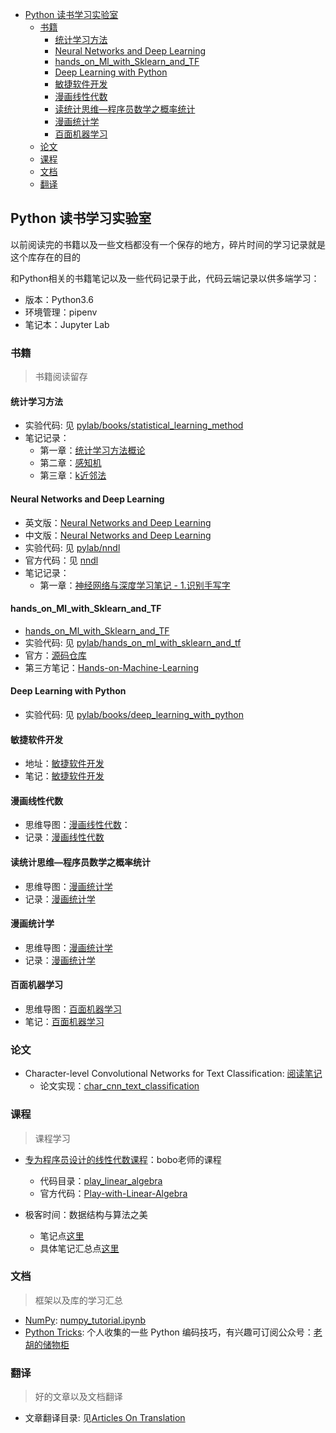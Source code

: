 
<!-- @import "[TOC]" {cmd="toc" depthFrom=1 depthTo=6 orderedList=false} -->

<!-- code_chunk_output -->

* [Python 读书学习实验室](#python-读书学习实验室)
	* [书籍](#书籍)
		* [统计学习方法](#统计学习方法)
		* [Neural Networks and Deep Learning](#neural-networks-and-deep-learning)
		* [hands_on_Ml_with_Sklearn_and_TF](#hands_on_ml_with_sklearn_and_tf)
		* [Deep Learning with Python](#deep-learning-with-python)
		* [敏捷软件开发](#敏捷软件开发)
		* [漫画线性代数](#漫画线性代数)
		* [读统计思维—程序员数学之概率统计](#读统计思维程序员数学之概率统计)
		* [漫画统计学](#漫画统计学)
		* [百面机器学习](#百面机器学习)
	* [论文](#论文)
	* [课程](#课程)
	* [文档](#文档)
	* [翻译](#翻译)

<!-- /code_chunk_output -->

## Python 读书学习实验室

以前阅读完的书籍以及一些文档都没有一个保存的地方，碎片时间的学习记录就是这个库存在的目的

和Python相关的书籍笔记以及一些代码记录于此，代码云端记录以供多端学习：

- 版本：Python3.6
- 环境管理：pipenv
- 笔记本：Jupyter Lab

### 书籍

> 书籍阅读留存

#### 统计学习方法

- 实验代码: 见 [pylab/books/statistical_learning_method](pylab/books/statistical_learning_method)
- 笔记记录：
    - 第一章：[统计学习方法概论](https://www.howie6879.cn/post/37/)
    - 第二章：[感知机](https://www.howie6879.cn/post/38/)
    - 第三章：[k近邻法](https://www.howie6879.cn/post/39/)

#### Neural Networks and Deep Learning

- 英文版：[Neural Networks and Deep Learning](http://neuralnetworksanddeeplearning.com/)
- 中文版：[Neural Networks and Deep Learning](https://github.com/zhanggyb/nndl)
- 实验代码: 见 [pylab/nndl](pylab/books/nndl)
- 官方代码：见 [nndl](https://github.com/mnielsen/neural-networks-and-deep-learning)
- 笔记记录：
    - 第一章：[神经网络与深度学习笔记 - 1.识别手写字](https://www.howie6879.cn/post/33/)

#### hands_on_Ml_with_Sklearn_and_TF

- [hands_on_Ml_with_Sklearn_and_TF](https://github.com/apachecn/hands_on_Ml_with_Sklearn_and_TF)
- 实验代码: 见 [pylab/hands_on_ml_with_sklearn_and_tf](pylab/books/hands_on_ml_with_sklearn_and_tf)
- 官方：[源码仓库](https://github.com/ageron/handson-ml)
- 第三方笔记：[Hands-on-Machine-Learning](https://github.com/DeqianBai/Hands-on-Machine-Learning)

#### Deep Learning with Python

- 实验代码: 见 [pylab/books/deep_learning_with_python](pylab/books/deep_learning_with_python)



#### 敏捷软件开发

- 地址：[敏捷软件开发](pylab/books/敏捷软件开发)
- 笔记：[敏捷软件开发](https://github.com/howie6879/pylab/tree/master/pylab/books/%E6%95%8F%E6%8D%B7%E8%BD%AF%E4%BB%B6%E5%BC%80%E5%8F%91)

#### 漫画线性代数

- 思维导图：[漫画线性代数](pylab/books/漫画线性代数)：
- 记录：[漫画线性代数](https://github.com/howie6879/pylab/issues/3)

#### 读统计思维—程序员数学之概率统计 

- 思维导图：[漫画统计学](pylab/books/读统计思维——程序员数学之概率统计)
- 记录：[漫画统计学](https://github.com/howie6879/pylab/issues/5)

#### 漫画统计学

- 思维导图：[漫画统计学](pylab/books/漫画统计学)
- 记录：[漫画统计学](https://github.com/howie6879/pylab/issues/6)

#### 百面机器学习

- 思维导图：[百面机器学习](pylab/books/百面机器学习)
- 笔记：[百面机器学习](https://github.com/howie6879/pylab/issues/9)

### 论文

 - Character-level Convolutional Networks for Text Classification: [阅读笔记](./pylab/papers/character_level_convolutional_networks_for_text_classiﬁcation)
    - 论文实现：[char_cnn_text_classification](https://github.com/howie6879/char_cnn_text_classification)

### 课程

> 课程学习

- [专为程序员设计的线性代数课程](https://coding.imooc.com/class/260.html)：bobo老师的课程
    - 代码目录：[play_linear_algebra](./pylab/lessons/play_linear_algebra)
    - 官方代码：[Play-with-Linear-Algebra](https://github.com/liuyubobobo/Play-with-Linear-Algebra)

- 极客时间：数据结构与算法之美
    - 笔记点[这里](pylab/lessons/data_structure_and_algorithms)
    - 具体笔记汇总点[这里](https://github.com/howie6879/pylab/issues/7)

### 文档

> 框架以及库的学习汇总

- [NumPy](https://docs.scipy.org/doc/numpy-1.15.0/user/quickstart.html): [numpy_tutorial.ipynb](./tutorial/numpy/numpy_tutirial.ipnb)
- [Python Tricks](./pylab/python_tricks): 个人收集的一些 Python 编码技巧，有兴趣可订阅公众号：[老胡的储物柜](https://ws1.sinaimg.cn/large/007i3XCUgy1fyamp8ip6cj309k09kdfs.jpg)

### 翻译

> 好的文章以及文档翻译

- 文章翻译目录: 见[Articles On Translation](./articles_translation.md)

